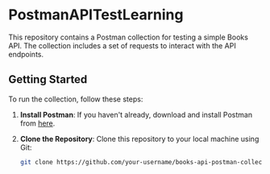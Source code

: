 # PostmanAPITestLearning

This repository contains a Postman collection for testing a simple Books API. The collection includes a set of requests to interact with the API endpoints.

## Getting Started

To run the collection, follow these steps:

1. **Install Postman**: If you haven't already, download and install Postman from [here](https://www.postman.com/downloads/).

2. **Clone the Repository**: Clone this repository to your local machine using Git:

   ```bash
   git clone https://github.com/your-username/books-api-postman-collection.git
